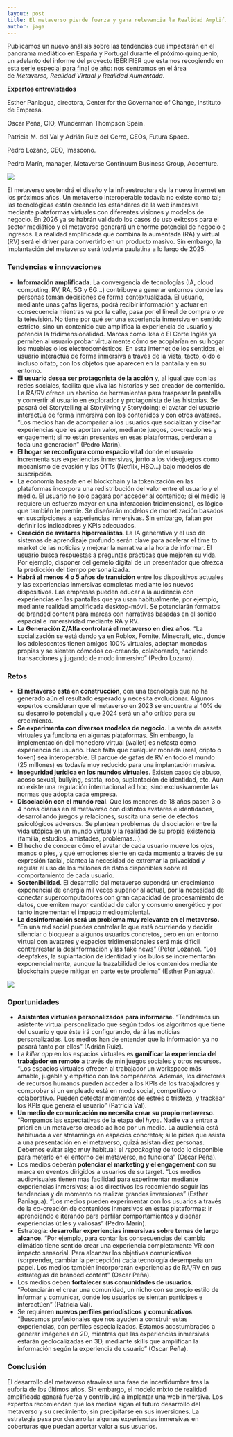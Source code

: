 ```yaml
---
layout: post
title: El metaverso pierde fuerza y gana relevancia la Realidad Amplificada
author: jaga
---
```

<!--StartFragment-->

Publicamos un nuevo análisis sobre las tendencias que impactarán en el panorama mediático en España y Portugal durante el próximo quinquenio, un adelanto del informe del proyecto IBERIFIER que estamos recogiendo en esta [serie especial para final de año](https://mip.umh.es/blog/2023/12/09/especial-tendencias-innovaciones-ecosistema-mediatico-de-espana-y-portugal-2025-2030/): nos centramos en el área de *Metaverso, Realidad Virtual y Realidad Aumentada*.

<!--StartFragment-->

**Expertos entrevistados**

Esther Paniagua, directora, Center for the Governance of Change, Instituto de Empresa.

Oscar Peña, CIO, Wunderman Thompson Spain.

Patricia M. del Val y Adrián Ruiz del Cerro, CEOs, Futura Space.

Pedro Lozano, CEO, Imascono. 

Pedro Marín, manager, Metaverse Continuum Business Group, Accenture.

![](/images/001/metaverso-1.jpg)

El metaverso sostendrá el diseño y la infraestructura de la nueva internet en los próximos años. Un metaverso interoperable todavía no existe como tal; las tecnológicas están creando los estándares de la web inmersiva mediante plataformas virtuales con diferentes visiones y modelos de negocio. En 2026 ya se habrán validado los casos de uso exitosos para el sector mediático y el metaverso generará un enorme potencial de negocio e ingresos. La realidad amplificada que combina la aumentada (RA) y virtual (RV) será el driver para convertirlo en un producto masivo. Sin embargo, la implantación del metaverso será todavía paulatina a lo largo de 2025.



### Tendencias e innovaciones

* **Información amplificada**. La convergencia de tecnologías (IA, cloud computing, RV, RA, 5G y 6G…) contribuye a generar entornos donde las personas toman decisiones de forma contextualizada. El usuario, mediante unas gafas ligeras, podrá recibir información y actuar en consecuencia mientras va por la calle, pasa por el lineal de compra o ve la televisión. No tiene por qué ser una experiencia inmersiva en sentido estricto, sino un contenido que amplifica la experiencia de usuario y potencia la tridimensionalidad. Marcas como Ikea o El Corte Inglés ya permiten al usuario probar virtualmente cómo se acoplarían en su hogar los muebles o los electrodomésticos. En esta internet de los sentidos, el usuario interactúa de forma inmersiva a través de la vista, tacto, oído e incluso olfato, con los objetos que aparecen en la pantalla y en su entorno.
* **El usuario desea ser protagonista de la acción** y, al igual que con las redes sociales, facilita que viva las historias y sea creador de contenido. La RA/RV ofrece un abanico de herramientas para traspasar la pantalla y convertir al usuario en explorador y protagonista de las historias. Se pasará del Storytelling al Storyliving y Storydoing: el avatar del usuario interactúa de forma inmersiva con los contenidos y con otros avatares. “Los medios han de acompañar a los usuarios que socializan y diseñar experiencias que les aporten valor, mediante juegos, co-creaciones y engagement; si no están presentes en esas plataformas, perderán a toda una generación” (Pedro Marín).
* **El hogar se reconfigura como espacio vital** donde el usuario incrementa sus experiencias inmersivas, junto a los videojuegos como mecanismo de evasión y las OTTs (Netflix, HBO…) bajo modelos de suscripción.
* La economía basada en el blockchain y la tokenización en las plataformas incorpora una redistribución del valor entre el usuario y el medio. El usuario no solo pagará por acceder al contenido; si el medio le requiere un esfuerzo mayor en una interacción tridimensional, es lógico que también le premie. Se diseñarán modelos de monetización basados en suscripciones a experiencias inmersivas. Sin embargo, faltan por definir los indicadores y KPIs adecuados.
* **Creación de avatares hiperrealistas**. La IA generativa y el uso de sistemas de aprendizaje profundo serán clave para acelerar el time to market de las noticias y mejorar la narrativa a la hora de informar. El usuario busca respuestas a preguntas prácticas que mejoren su vida. Por ejemplo, disponer del gemelo digital de un presentador que ofrezca la predicción del tiempo personalizada. 
* **Habrá al menos 4 o 5 años de transición** entre los dispositivos actuales y las experiencias inmersivas completas mediante los nuevos dispositivos. Las empresas pueden educar a la audiencia con experiencias en las pantallas que ya usan habitualmente, por ejemplo, mediante realidad amplificada desktop-móvil. Se potenciarán formatos de branded content para marcas con narrativas basadas en el sonido espacial e inmersividad mediante RA y RV.
* **La Generación Z/Alfa controlará el metaverso en diez años**. “La socialización se está dando ya en Roblox, Fornite, Minecraft, etc., donde los adolescentes tienen amigos 100% virtuales, adoptan monedas propias y se sienten cómodos co-creando, colaborando, haciendo transacciones y jugando de modo inmersivo” (Pedro Lozano).



### Retos

* **El metaverso está en construcción**, con una tecnología que no ha generado aún el resultado esperado y necesita evolucionar. Algunos expertos consideran que el metaverso en 2023 se encuentra al 10% de su desarrollo potencial y que 2024 será un año crítico para su crecimiento. 
* **Se experimenta con diversos modelos de negocio**. La venta de assets virtuales ya funciona en algunas plataformas. Sin embargo, la implementación del monedero virtual (wallet) es nefasta como experiencia de usuario. Hace falta que cualquier moneda (real, cripto o token) sea interoperable. El parque de gafas de RV en todo el mundo (25 millones) es todavía muy reducido para una implantación masiva.
* **Inseguridad jurídica en los mundos virtuales**. Existen casos de abuso, acoso sexual, bullying, estafa, robo, suplantación de identidad, etc. Aún no existe una regulación internacional ad hoc, sino exclusivamente las normas que adopta cada empresa.
* **Disociación con el mundo real**. Que los menores de 18 años pasen 3 o 4 horas diarias en el metaverso con distintos avatares e identidades, desarrollando juegos y relaciones, suscita una serie de efectos psicológicos adversos. Se plantean problemas de disociación entre la vida utópica en un mundo virtual y la realidad de su propia existencia (familia, estudios, amistades, problemas…).
* El hecho de conocer cómo el avatar de cada usuario mueve los ojos, manos o pies, y qué emociones siente en cada momento a través de su expresión facial, plantea la necesidad de extremar la privacidad y regular el uso de los millones de datos disponibles sobre el comportamiento de cada usuario.
* **Sostenibilidad**. El desarrollo del metaverso supondrá un crecimiento exponencial de energía mil veces superior al actual, por la necesidad de conectar supercomputadores con gran capacidad de procesamiento de datos, que emiten mayor cantidad de calor y consumo energético y por tanto incrementan el impacto medioambiental.
* **La desinformación será un problema muy relevante en el metaverso.** “En una red social puedes controlar lo que está ocurriendo y decidir silenciar o bloquear a algunos usuarios concretos, pero en un entorno virtual con avatares y espacios tridimensionales será más difícil contrarrestar la desinformación y las fake news” (Peter Lozano). “Los deepfakes, la suplantación de identidad y los bulos se incrementarán exponencialmente, aunque la trazabilidad de los contenidos mediante blockchain puede mitigar en parte este problema” (Esther Paniagua).

![](/images/001/metaverso-2.jpg)

### Oportunidades

* **Asistentes virtuales personalizados para informarse**. “Tendremos un asistente virtual personalizado que según todos los algoritmos que tiene del usuario y que éste irá configurando, dará las noticias personalizadas. Los medios han de entender que la información ya no pasará tanto por ellos” (Adrián Ruiz).
* La *killer app* en los espacios virtuales es **gamificar la experiencia del trabajador en remoto** a través de minijuegos sociales y otros recursos. “Los espacios virtuales ofrecen al trabajador un workspace más amable, jugable y empático con los compañeros. Además, los directores de recursos humanos pueden acceder a los KPIs de los trabajadores y comprobar si un empleado está en modo social, competitivo o colaborativo. Pueden detectar momentos de estrés o tristeza, y trackear los KPIs que genera el usuario” (Patricia Val).
* **Un medio de comunicación no necesita crear su propio metaverso.** “Rompamos las expectativas de la etapa del *hype*. Nadie va a entrar a priori en un metaverso creado ad hoc por un medio. La audiencia está habituada a ver streamings en espacios concretos; si le pides que asista a una presentación en el metaverso, quizá asistan diez personas. Debemos evitar algo muy habitual: el *repackaging* de todo lo disponible para meterlo en el entorno del metaverso, no funciona” (Oscar Peña).
* Los medios deberán **potenciar el marketing y el engagement** con su marca en eventos dirigidos a usuarios de su target. “Los medios audiovisuales tienen más facilidad para experimentar mediante experiencias inmersivas; a los directivos les recomiendo seguir las tendencias y de momento no realizar grandes inversiones” (Esther Paniagua). “Los medios pueden experimentar con los usuarios a través de la co-creación de contenidos inmersivos en estas plataformas: ir aprendiendo e iterando para perfilar comportamientos y diseñar experiencias útiles y valiosas” (Pedro Marín).
* Estrategia: **desarrollar experiencias inmersivas sobre temas de largo alcance**. “Por ejemplo, para contar las consecuencias del cambio climático tiene sentido crear una experiencia completamente VR con impacto sensorial. Para alcanzar los objetivos comunicativos (sorprender, cambiar la percepción) cada tecnología desempeña un papel. Los medios también incorporarán experiencias de RA/RV en sus estrategias de branded content” (Oscar Peña).
* Los medios deben **fortalecer sus comunidades de usuarios**. “Potenciarán el crear una comunidad, un nicho con su propio estilo de informar y comunicar, donde los usuarios se sientan partícipes e interactúen” (Patricia Val). 
* Se requieren **nuevos perfiles periodísticos y comunicativos**. “Buscamos profesionales que nos ayuden a construir estas experiencias, con perfiles especializados. Estamos acostumbrados a generar imágenes en 2D, mientras que las experiencias inmersivas estarán geolocalizadas en 3D, mediante skills que amplifican la información según la experiencia de usuario” (Oscar Peña).

### Conclusión

El desarrollo del metaverso atraviesa una fase de incertidumbre tras la euforia de los últimos años. Sin embargo, el modelo mixto de realidad amplificada ganará fuerza y contribuirá a implantar una web inmersiva. Los expertos recomiendan que los medios sigan el futuro desarrollo del metaverso y su crecimiento, sin precipitarse en sus inversiones. La estrategia pasa por desarrollar algunas experiencias inmersivas en coberturas que puedan aportar valor a sus usuarios.



<!--EndFragment-->